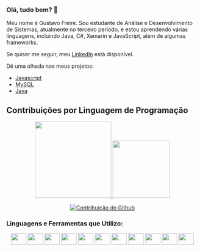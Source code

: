 ### Olá, tudo bem? 👾

Meu nome é Gustavo Freire. Sou estudante de Análise e Desenvolvimento de Sistemas, atualmente no terceiro período, e estou aprendendo várias linguagens, incluindo Java, C#, Xamarin e JavaScript, além de algumas frameworks.

Se quiser me seguir, meu [LinkedIn](https://www.linkedin.com/in/gustavo-cadamuro-bb56b6185) está disponível.

Dê uma olhada nos meus projetos:
- [Javascript](https://github.com/gu1334/APP-Corrida)
- [MySQL](https://github.com/gu1334/banco-de-dados)
- [Java](https://github.com/gu1334/LOTOFAC)

## Contribuições por Linguagem de Programação

<div align="center">
  <a href="https://github.com/gu1334/github-readme-stats">
    <img height="200" src="https://github-readme-stats.vercel.app/api?username=gu1334" />
  </a>
  <a href="https://github.com/gu1334/convoychat">
    <img height="150" src="https://github-readme-stats.vercel.app/api/top-langs/?username=gu1334&layout=compact&langs_count=8&card_width=320" />
  </a>
  
[![Contribuição do Github](https://github-readme-streak-stats.herokuapp.com/?user=gu1334)](https://github.com/gu1334)

</div>



### Linguagens e Ferramentas que Utilizo:
<div style="display: inline_block;" align="center">
  <img height="30" width="40" src="https://cdn.jsdelivr.net/gh/devicons/devicon/icons/css3/css3-original.svg" />
  <img height="30" width="40" src="https://cdn.jsdelivr.net/gh/devicons/devicon/icons/html5/html5-original.svg" />
  <img height="30" width="40" src="https://cdn.jsdelivr.net/gh/devicons/devicon/icons/javascript/javascript-original.svg" />
  <img height="30" width="40" src="https://cdn.jsdelivr.net/gh/devicons/devicon/icons/c/c-original.svg" />
  <img height="30" width="40" src="https://cdn.jsdelivr.net/gh/devicons/devicon/icons/mysql/mysql-original.svg" />
  <img height="30" width="40" src="https://cdn.jsdelivr.net/gh/devicons/devicon/icons/java/java-original.svg" />
  <img height="30" width="40" src="https://cdn.jsdelivr.net/gh/devicons/devicon/icons/csharp/csharp-original.svg" />
  <img height="30" width="40" src="https://cdn.jsdelivr.net/gh/devicons/devicon/icons/xamarin/xamarin-original.svg" />
  <img height="30" width="40" src="https://cdn.jsdelivr.net/gh/devicons/devicon/icons/visualstudio/visualstudio-original.svg" />
  <img height="30" width="40" src="https://cdn.jsdelivr.net/gh/devicons/devicon/icons/vscode/vscode-original.svg" />
  <img height="30" width="40" src="https://cdn.jsdelivr.net/gh/devicons/devicon/icons/intellij/intellij-original.svg" />
</div>
